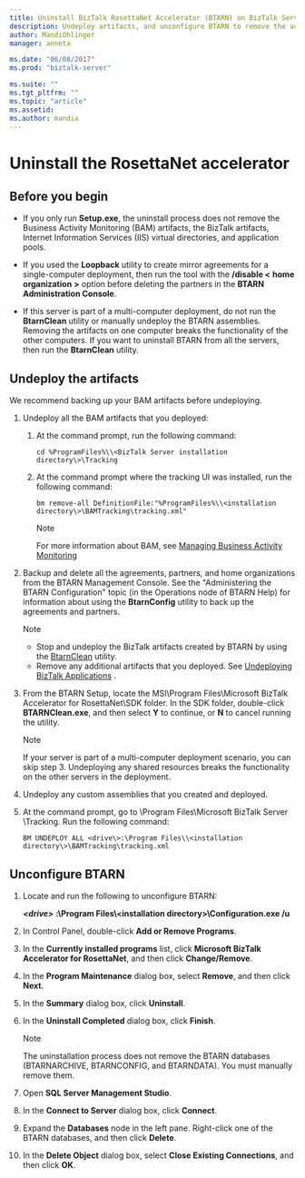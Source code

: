 ```yaml
---
title: Uninstall BizTalk RosettaNet Accelerator (BTARN) on BizTalk Server | Microsoft Docs"
description: Undeploy artifacts, and unconfigure BTARN to remove the accelerator from BizTalk Server 
author: MandiOhlinger
manager: anneta

ms.date: "06/08/2017"
ms.prod: "biztalk-server"

ms.suite: ""
ms.tgt_pltfrm: ""
ms.topic: "article"
ms.assetid: 
ms.author: mandia
---
```


# Uninstall the RosettaNet accelerator

## Before you begin
  
* If you only run **Setup.exe**, the uninstall process does not remove the Business Activity Monitoring (BAM) artifacts, the BizTalk artifacts, Internet Information Services (IIS) virtual directories, and application pools.  
  
* If you used the **Loopback** utility to create mirror agreements for a single-computer deployment, then run the tool with the **/disable <** **home organization** **>** option before deleting the partners in the **BTARN Administration Console**.  
  
* If this server is part of a multi-computer deployment, do not run the **BtarnClean** utility or manually undeploy the BTARN assemblies. Removing the artifacts on one computer breaks the functionality of the other computers.  If you want to uninstall BTARN from all the servers, then run the **BtarnClean** utility. 

  
## Undeploy the artifacts  

We recommend backing up your BAM artifacts before undeploying. 

1. Undeploy all the BAM artifacts that you deployed:  
  
    1.  At the command prompt, run the following command:  
  
         ```cd %ProgramFiles%\\<BizTalk Server installation directory\>\Tracking```
  
    2.  At the command prompt where the tracking UI was installed, run the following command:  
  
         ```bm remove-all DefinitionFile:"%ProgramFiles%\\<installation directory\>\BAMTracking\tracking.xml"```
  
        > [!NOTE]
        >  For more information about BAM, see [Managing Business Activity Monitoring](../../core/managing-bam.md) 
  
2.  Backup and delete all the agreements, partners, and home organizations from the BTARN Management Console. See the "Administering the BTARN Configuration" topic (in the Operations node of BTARN Help) for information about using the **BtarnConfig** utility to back up the agreements and partners.  
  
    > [!NOTE]
    >  * Stop and undeploy the BizTalk artifacts created by BTARN by using the [BtarnClean](btarnclean.md) utility.
	>  * Remove any additional artifacts that you deployed. See [Undeploying BizTalk Applications](../../core/undeploying-biztalk-applications.md) .
  
3.  From the BTARN Setup, locate the MSI\Program Files\Microsoft BizTalk Accelerator for RosettaNet\SDK folder. In the SDK folder, double-click **BTARNClean.exe**, and then select **Y** to continue, or **N** to cancel running the utility.  
  
    > [!NOTE]
    >  If your server is part of a multi-computer deployment scenario, you can skip step 3. Undeploying any shared resources breaks the functionality on the other servers in the deployment.  
  
4.  Undeploy any custom assemblies that you created and deployed.  
  
5.  At the command prompt, go to \Program Files\Microsoft BizTalk Server <your version>\Tracking. Run the following command: 

    ```BM UNDEPLOY ALL <drive\>:\Program Files\\<installation directory\>\BAMTracking\tracking.xml```
  
## Unconfigure BTARN
  
1.  Locate and run the following to unconfigure BTARN:  
  
     ***<drive\>***  **:\Program Files\\<installation directory\>\Configuration.exe /u**  
  
2.  In Control Panel, double-click **Add or Remove Programs**.  
  
3.  In the **Currently installed programs** list, click **Microsoft BizTalk Accelerator for RosettaNet**, and then click **Change/Remove**.  
  
4.  In the **Program Maintenance** dialog box, select **Remove**, and then click **Next**.  
  
5.  In the **Summary** dialog box, click **Uninstall**.  
  
6.  In the **Uninstall Completed** dialog box, click **Finish**.  
  
    > [!NOTE]
    >  The uninstallation process does not remove the BTARN databases (BTARNARCHIVE, BTARNCONFIG, and BTARNDATA). You must manually remove them.  
  
7.  Open **SQL Server Management Studio**.  
  
8.  In the **Connect to Server** dialog box, click **Connect**.  
  
9. Expand the **Databases** node in the left pane. Right-click one of the BTARN databases, and then click **Delete**.  
  
10. In the **Delete Object** dialog box, select **Close Existing Connections**, and then click **OK**.  
  
